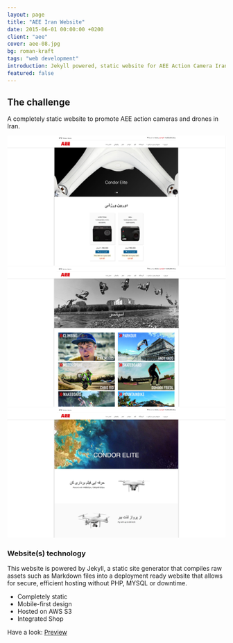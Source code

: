```yaml
---
layout: page
title: "AEE Iran Website"
date: 2015-06-01 00:00:00 +0200
client: "aee"
cover: aee-08.jpg
bg: roman-kraft
tags: "web development"
introduction: Jekyll powered, static website for AEE Action Camera Iran.
featured: false
---
```


## The challenge

A completely static website to promote AEE action cameras and drones in Iran.

<img src="/assets/images/projects/aee-08.jpg" class="image-wrapper">
<img src="/assets/images/projects/aee-09.jpg" class="image-wrapper">
<img src="/assets/images/projects/aee-10.jpg" class="image-wrapper">

### Website(s) technology

This website is powered by Jekyll, a static site generator that compiles raw assets such as Markdown files into a deployment ready website that allows for secure, efficient hosting without PHP, MYSQL or downtime.

- Completely static
- Mobile-first design
- Hosted on AWS S3
- Integrated Shop

Have a look: [Preview](https://d3r5ndybmif445.cloudfront.net)
